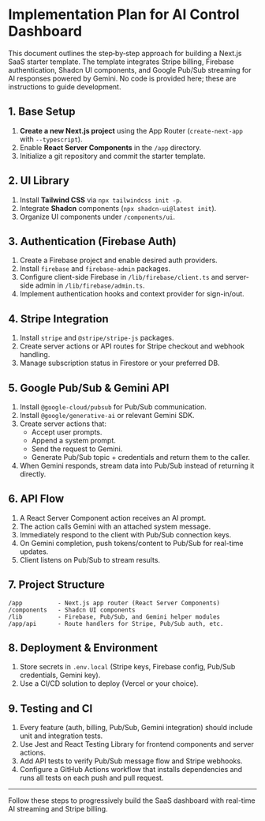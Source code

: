 # Implementation Plan for AI Control Dashboard

This document outlines the step‑by‑step approach for building a Next.js SaaS starter template. The template integrates Stripe billing, Firebase authentication, Shadcn UI components, and Google Pub/Sub streaming for AI responses powered by Gemini. No code is provided here; these are instructions to guide development.

## 1. Base Setup
1. **Create a new Next.js project** using the App Router (`create-next-app` with `--typescript`).
2. Enable **React Server Components** in the `/app` directory.
3. Initialize a git repository and commit the starter template.

## 2. UI Library
1. Install **Tailwind CSS** via `npx tailwindcss init -p`.
2. Integrate **Shadcn** components (`npx shadcn-ui@latest init`).
3. Organize UI components under `/components/ui`.

## 3. Authentication (Firebase Auth)
1. Create a Firebase project and enable desired auth providers.
2. Install `firebase` and `firebase-admin` packages.
3. Configure client-side Firebase in `/lib/firebase/client.ts` and server-side admin in `/lib/firebase/admin.ts`.
4. Implement authentication hooks and context provider for sign-in/out.

## 4. Stripe Integration
1. Install `stripe` and `@stripe/stripe-js` packages.
2. Create server actions or API routes for Stripe checkout and webhook handling.
3. Manage subscription status in Firestore or your preferred DB.

## 5. Google Pub/Sub & Gemini API
1. Install `@google-cloud/pubsub` for Pub/Sub communication.
2. Install `@google/generative-ai` or relevant Gemini SDK.
3. Create server actions that:
   - Accept user prompts.
   - Append a system prompt.
   - Send the request to Gemini.
   - Generate Pub/Sub topic + credentials and return them to the caller.
4. When Gemini responds, stream data into Pub/Sub instead of returning it directly.

## 6. API Flow
1. A React Server Component action receives an AI prompt.
2. The action calls Gemini with an attached system message.
3. Immediately respond to the client with Pub/Sub connection keys.
4. On Gemini completion, push tokens/content to Pub/Sub for real-time updates.
5. Client listens on Pub/Sub to stream results.

## 7. Project Structure
```
/app          - Next.js app router (React Server Components)
/components   - Shadcn UI components
/lib          - Firebase, Pub/Sub, and Gemini helper modules
/app/api      - Route handlers for Stripe, Pub/Sub auth, etc.
```

## 8. Deployment & Environment
1. Store secrets in `.env.local` (Stripe keys, Firebase config, Pub/Sub credentials, Gemini key).
2. Use a CI/CD solution to deploy (Vercel or your choice).

## 9. Testing and CI
1. Every feature (auth, billing, Pub/Sub, Gemini integration) should include unit and integration tests.
2. Use Jest and React Testing Library for frontend components and server actions.
3. Add API tests to verify Pub/Sub message flow and Stripe webhooks.
4. Configure a GitHub Actions workflow that installs dependencies and runs all tests on each push and pull request.

---
Follow these steps to progressively build the SaaS dashboard with real-time AI streaming and Stripe billing.
